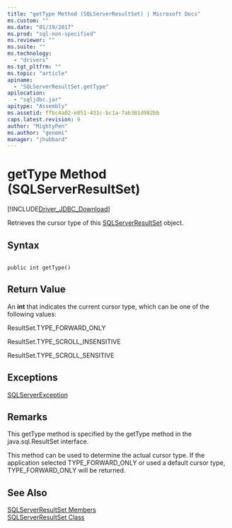 ```yaml
---
title: "getType Method (SQLServerResultSet) | Microsoft Docs"
ms.custom: ""
ms.date: "01/19/2017"
ms.prod: "sql-non-specified"
ms.reviewer: ""
ms.suite: ""
ms.technology: 
  - "drivers"
ms.tgt_pltfrm: ""
ms.topic: "article"
apiname: 
  - "SQLServerResultSet.getType"
apilocation: 
  - "sqljdbc.jar"
apitype: "Assembly"
ms.assetid: ffbc4a02-e851-431c-bc1a-7ab381d982bb
caps.latest.revision: 9
author: "MightyPen"
ms.author: "genemi"
manager: "jhubbard"
---
```

# getType Method (SQLServerResultSet)
[!INCLUDE[Driver_JDBC_Download](../../../includes/driver_jdbc_download.md)]

  Retrieves the cursor type of this [SQLServerResultSet](../../../connect/jdbc/reference/sqlserverresultset-class.md) object.  
  
## Syntax  
  
```  
  
public int getType()  
```  
  
## Return Value  
 An **int** that indicates the current cursor type, which can be one of the following values:  
  
 ResultSet.TYPE_FORWARD_ONLY  
  
 ResultSet.TYPE_SCROLL_INSENSITIVE  
  
 ResultSet.TYPE_SCROLL_SENSITIVE  
  
## Exceptions  
 [SQLServerException](../../../connect/jdbc/reference/sqlserverexception-class.md)  
  
## Remarks  
 This getType method is specified by the getType method in the java.sql.ResultSet interface.  
  
 This method can be used to determine the actual cursor type. If the application selected TYPE_FORWARD_ONLY or used a default cursor type, TYPE_FORWARD_ONLY will be returned.  
  
## See Also  
 [SQLServerResultSet Members](../../../connect/jdbc/reference/sqlserverresultset-members.md)   
 [SQLServerResultSet Class](../../../connect/jdbc/reference/sqlserverresultset-class.md)  
  
  